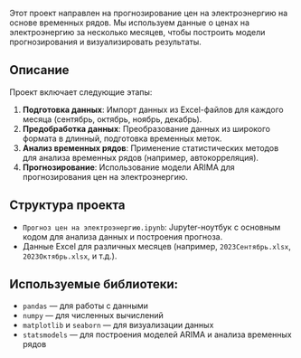 Этот проект направлен на прогнозирование цен на электроэнергию на основе временных рядов. Мы используем данные о ценах на электроэнергию за несколько месяцев, чтобы построить модели прогнозирования и визуализировать результаты.

## Описание

Проект включает следующие этапы:

1. **Подготовка данных**: Импорт данных из Excel-файлов для каждого месяца (сентябрь, октябрь, ноябрь, декабрь).
2. **Предобработка данных**: Преобразование данных из широкого формата в длинный, подготовка временных меток.
3. **Анализ временных рядов**: Применение статистических методов для анализа временных рядов (например, автокорреляция).
4. **Прогнозирование**: Использование модели ARIMA для прогнозирования цен на электроэнергию.

## Структура проекта

- `Прогноз цен на электроэнергию.ipynb`: Jupyter-ноутбук с основным кодом для анализа данных и построения прогноза.
- Данные Excel для различных месяцев (например, `2023Сентябрь.xlsx`, `2023Октябрь.xlsx`, и т.д.).

## Используемые библиотеки:

- `pandas` — для работы с данными
- `numpy` — для численных вычислений
- `matplotlib` и `seaborn` — для визуализации данных
- `statsmodels` — для построения моделей ARIMA и анализа временных рядов
